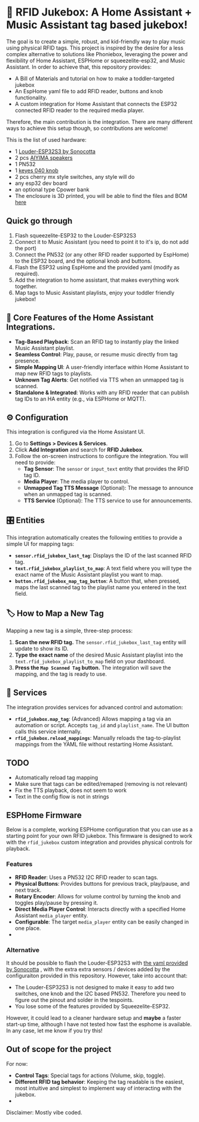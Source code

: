 # 🎵 RFID Jukebox: A Home Assistant + Music Assistant tag based jukebox! 

The goal is to create a simple, robust, and kid-friendly way to play music using physical RFID tags. This project is inspired by the desire for a less complex alternative to solutions like Phoniebox, leveraging the power and flexibility of Home Assistant, ESPHome or squeezelite-esp32, and Music Assistant. In order to achieve that, this repository provides: 

- A Bill of Materials and tutorial on how to make a toddler-targeted jukebox 
- An EspHome yaml file to add RFID reader, buttons and knob functionality. 
- A custom integration for Home Assistant that connects the ESP32 connected RFID reader to the required media player. 

Therefore, the main contribution is the integration. There are many different ways to achieve this setup though, so contributions are welcome! 

This is the list of used hardware:
- 1 [Louder-ESP32S3 by Sonocotta](https://www.tindie.com/products/sonocotta/louder-esp32s3/)
- 2 pcs [AIYIMA speakers](https://www.aliexpress.com/item/1005003690882286.html?spm=a2g0o.order_list.order_list_main.57.645a5c5fcSl91U)
- 1 PN532 
- 1 [keyes 040 knob](https://www.amazon.de/KEYESTUDIO-Encoder-Development-Arduino-Raspberry/dp/B085944A4G)
- 2 pcs cherry mx style switches, any style will do 
- any esp32 dev board
- an optional type Cpower bank
- The enclosure is 3D printed, you will be able to find the files and BOM [here](https://www.pending.com)


## Quick go through

1. Flash squeezelite-ESP32 to the Louder-ESP32S3
2. Connect it to Music Assistant (you need to point it to it's ip, do not add the port)
3. Connect the PN532 (or any other RFID reader supported by EspHome) to the ESP32 board, and the optional knob and buttons. 
4. Flash the ESP32 using EspHome and the provided yaml (modify as required). 
5. Add the integration to home assistant, that makes everything work together. 
6. Map tags to Music Assistant playlists, enjoy your toddler friendly jukebox! 

## 🎯 Core Features of the Home Assistant Integrations. 
 
*   **Tag-Based Playback**: Scan an RFID tag to instantly play the linked Music Assistant playlist.
*   **Seamless Control**: Play, pause, or resume music directly from tag presence.
*   **Simple Mapping UI**: A user-friendly interface within Home Assistant to map new RFID tags to playlists.
*   **Unknown Tag Alerts**: Get notified via TTS when an unmapped tag is scanned.
*   **Standalone & Integrated**: Works with any RFID reader that can publish tag IDs to an HA entity (e.g., via ESPHome or MQTT).

## ⚙️ Configuration

This integration is configured via the Home Assistant UI.

1.  Go to **Settings > Devices & Services**.
2.  Click **Add Integration** and search for **RFID Jukebox**.
3.  Follow the on-screen instructions to configure the integration. You will need to provide:
    *   **Tag Sensor**: The `sensor` or `input_text` entity that provides the RFID tag ID.
    *   **Media Player**: The media player to control.
    *   **Unmapped Tag TTS Message** (Optional): The message to announce when an unmapped tag is scanned.
    *   **TTS Service** (Optional): The TTS service to use for announcements.

## 🎛️ Entities

This integration automatically creates the following entities to provide a simple UI for mapping tags:

-   **`sensor.rfid_jukebox_last_tag`**: Displays the ID of the last scanned RFID tag.
-   **`text.rfid_jukebox_playlist_to_map`**: A text field where you will type the exact name of the Music Assistant playlist you want to map.
-   **`button.rfid_jukebox_map_tag_button`**: A button that, when pressed, maps the last scanned tag to the playlist name you entered in the text field.

## 🏷️ How to Map a New Tag

Mapping a new tag is a simple, three-step process:

1.  **Scan the new RFID tag.** The `sensor.rfid_jukebox_last_tag` entity will update to show its ID.
2.  **Type the exact name** of the desired Music Assistant playlist into the `text.rfid_jukebox_playlist_to_map` field on your dashboard.
3.  **Press the `Map Scanned Tag` button.** The integration will save the mapping, and the tag is ready to use.

## 🔧 Services

The integration provides services for advanced control and automation:

-   **`rfid_jukebox.map_tag`**: (Advanced) Allows mapping a tag via an automation or script. Accepts `tag_id` and `playlist_name`. The UI button calls this service internally.
-   **`rfid_jukebox.reload_mappings`**: Manually reloads the tag-to-playlist mappings from the YAML file without restarting Home Assistant.

## TODO
- Automatically reload tag mapping
- Make sure that tags can be edited/remaped (removing is not relevant)
- Fix the TTS playback, does not seem to work
- Text in the config flow is not in strings

## ESPHome Firmware

Below is a complete, working ESPHome configuration that you can use as a starting point for your own RFID jukebox. This firmware is designed to work with the `rfid_jukebox` custom integration and provides physical controls for playback.

### Features

*   **RFID Reader**: Uses a PN532 I2C RFID reader to scan tags.
*   **Physical Buttons**: Provides buttons for previous track, play/pause, and next track.
*   **Rotary Encoder**: Allows for volume control by turning the knob and toggles play/pause by pressing it.
*   **Direct Media Player Control**: Interacts directly with a specified Home Assistant `media_player` entity.
*   **Configurable**: The target `media_player` entity can be easily changed in one place.
*   

### Alternative

It should be possible to flash the Louder-ESP32S3 with [the yaml provided by Sonocotta](https://github.com/sonocotta/esp32-audio-dock/blob/main/firmware/esphome/louder-esp32-s3-idf.yaml) , with the extra extra sensors / devices added by the configuraiton provided in this repository. However, take into account that: 
- The Louder-ESP32S3 is not designed to make it easy to add two switches, one knob and the I2C based PN532. Therefore you need to figure out the pinout and solder in the tespoints. 
- You lose some of the features provided by Squeezelite-ESP32. 

However, it could lead to a cleaner hardware setup and **maybe** a faster start-up time, although I have not tested how fast the esphome is available. In any case, let me know if you try this! 


## Out of scope  for the project

For now: 
-   **Control Tags**: Special tags for actions (Volume, skip, toggle). 
-   **Different RFID tag behavior**: Keeping the tag readable is the easiest, most intuitive and simplest to implement way of interacting with the jukebox. 
-   


Disclaimer: Mostly vibe coded. 

